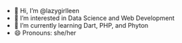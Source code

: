 - 👋 Hi, I’m @lazygirlleen 
- 👀 I’m interested in Data Science and Web Development
- 🌱 I’m currently learning Dart, PHP, and Phyton
- 😄 Pronouns: she/her

<!---
lazygirlleen/lazygirlleen is a ✨ special ✨ repository because its `README.md` (this file) appears on your GitHub profile.
You can click the Preview link to take a look at your changes.
--->
